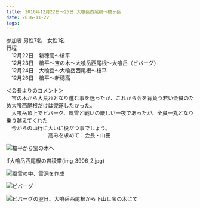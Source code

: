 ```yaml
---
title: 2016年12月22日～25日 大喰岳西尾根～槍ヶ岳
date: 2016-11-22
tags:
---
```


参加者 男性7名　女性1名  
行程  
　12月22日　新穂高～槍平  
　12月23日　槍平～宝の木～大喰岳西尾根～大喰岳（ビバーグ）  
　12月24日　大喰岳～大喰岳西尾根～槍平  
　12月26日　槍平～新穂高  

＜会長よりのコメント＞  
　宝の木から大荒れとなり進む事を迷ったが、これから会を背負う若い会員のため大喰西尾根だけは完遂したかった。  
　大喰岳頂上でビバーグ、風雪と戦いの厳しい一夜であったが、全員一丸となり乗り越えてくれた  
　今からの山行に大いに役だつ事でしょう。  
　　　　　　　　高みを求めて：会長・山田

![槍平から宝の木へ](/2016/12/22/20161222/dscn3777_2.jpg)  


![大喰岳西尾根の岩稜帯(img_3906_2.jpg)  


![風雪の中、雪洞を作成](/2016/12/22/20161222/pc230038_2.jpg)  


![ビバーグ](/2016/12/22/20161222/dscn37801_2.jpg)  


![ビバーグの翌日、大喰岳西尾根から下山し宝の木にて](/2016/12/22/20161222/pc240053_2.jpg)  

